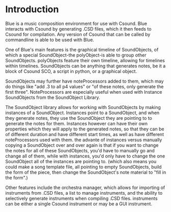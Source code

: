# Introduction

Blue is a music composition environment for use with Csound. Blue
interacts with Csound by generating .CSD files, which it then feeds to
Csound for compilation. Any version of Csound that can be called by
commandline is able to be used with Blue.

One of Blue's main features is the graphical timeline of SoundObjects,
of which a special SoundObject-the polyObject-is able to group other
SoundObjects. polyObjects feature their own timeline, allowing for
timelines within timelines. SoundObjects can be anything that generates
notes, be it a block of Csound SCO, a script in python, or a graphical
object.

SoundObjects may further have noteProcessors added to them, which may do
things like "add .3 to all p4 values" or "of these notes, only generate
the first three". NoteProcessors are especially useful when used with
Instance SoundObjects from the SoundObject Library.

The SoundObject library allows for working with SoundObjects by making
instances of a SoundObject. Instances point to a SoundObject, and when
they generate notes, they use the SoundObject they are pointing to to
generate the notes for them. Instances however can have their own
properties which they will apply to the generated notes, so that they
can be of different duration and have different start times, as well as
have different noteProcessors used with them. the advante of instances
versus manually copying a SoundObject over and over again is that if you
want to change the notes for all of these SoundObjects, you'd have to
manually go and change all of them, while with instances, you'd only
have to change the one SoundObject all of the instances are pointing to.
(which also means you could make a song template file, all pointing to
empty SoundObjects, build the form of the piece, then change the
SoundObject's note material to "fill in the form".)

Other features include the orchestra manager, which allows for importing
of instruments from .CSD files, a list to manage instruments, and the
ability to selectively generate instruments when compiling .CSD files.
instruments can be either a single Csound instrument or may be a GUI
instrument.
